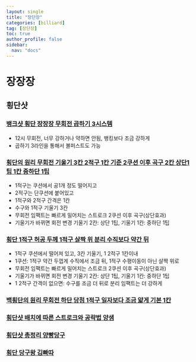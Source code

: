 ```yaml
---
layout: single
title: "장단장"
categories: [billiard]
tag: [장단장]
toc: true
author_profile: false
sidebar:
  nav: "docs"
---
```


# 장장장

## 횡단샷

### [뱅크샷 횡단 장장장 무회전 곱하기 3시스템](https://1drv.ms/p/s!AuJKpwyYpUY98SydMdTsmvCOz-e8?e=YAfD2i)
- 12시 무회전, 너무 강하거나 약하면 안됨, 뱅킹보다 조금 강하게
- 곱하기 3라인을 통해서 볼퍼스트도 가능

### [횡단의 원리 무회전 기울기 3칸 2적구 1칸 기준 2쿠션 이후 곡구 2칸 상단1팁 1칸 중하단 1팁](https://1drv.ms/p/s!AuJKpwyYpUY99hXY2FDqO-Knqsup?e=hc7Y9p)
- 1적구는 쿠션에서 공1개 정도 떨어지고
- 2적구는 단쿠션에 붙어있고
- 1적구와 2적구 간격은 1칸
- 수구와 1적구 기울기 3칸
- 무회전 임팩트는 빠르게 밀어치는 스트로크 2쿠션 이후 곡구(상단효과)
- 기울기가 바뀌면 회전 변경 기울기 2칸: 상단 1팁, 기울기 1칸: 중하단 1팁

### [횡단 1적구 허공 두께 1적구 살짝 위 분리 수직보다 약간 뒤](https://1drv.ms/p/s!AuJKpwyYpUY9_BGtXOnVE145b_Rt?e=lYda3i)
- 1적구 쿠션에서 떨어져 있고, 3칸 기울기, 1 2적구 1칸이내
- 1쿠션: 1적구 약간 두껍게 수직에서 조금 뒤, 1적구 수평이동이 아닌 살짝 위로
- 무회전 임팩트는 빠르게 밀어치는 스트로크 2쿠션 이후 곡구(상단효과)
- 기울기가 바뀌면 회전 변경 기울기 2칸: 상단 1팁, 기울기 1칸: 중하단 1팁
- 1 2적구 간격이 없으면: 수구를 조금 더 뒤로 분리 임팩트는 더 강하게

### [백횡단의 원리 무회전 하단 당점 1적구 일자보다 조금 얇게 기본 1칸](https://1drv.ms/p/s!AuJKpwyYpUY99hzI3yHPpCDDl7N7?e=nHdfej)

### [횡단샷 배치에 따른 스트로크와 공략법 양샘](https://1drv.ms/p/s!AuJKpwyYpUY9gYJrJnRy1WbdEo_5Tw?e=gHZsVH)

### [횡단샷 총정리 양빵당구](https://1drv.ms/p/s!AuJKpwyYpUY9-0QCEuCMILi1Pq6_?e=2Mv51x)

### [횡단 당구왕 김빠따](https://1drv.ms/p/s!AuJKpwyYpUY93Tv8vfOCnhHTnFIj?e=nw7Vdo)

